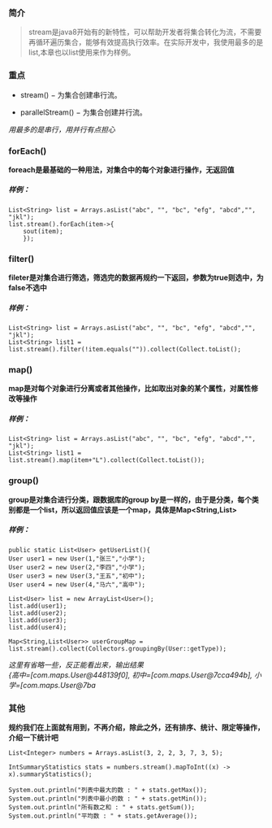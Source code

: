### 简介
> stream是java8开始有的新特性，可以帮助开发者将集合转化为流，不需要再循环遍历集合，能够有效提高执行效率。在实际开发中，我使用最多的是list,本章也以list使用来作为样例。

### 重点
* stream() − 为集合创建串行流。

* parallelStream() − 为集合创建并行流。

*用最多的是串行，用并行有点担心*
### forEach()
**foreach是最基础的一种用法，对集合中的每个对象进行操作，无返回值**
##### 样例：
```
List<String> list = Arrays.asList("abc", "", "bc", "efg", "abcd","", "jkl");
list.stream().forEach(item->{
    sout(item);
    });
```
### filter()
**fileter是对集合进行筛选，筛选完的数据再规约一下返回，参数为true则选中，为false不选中**
##### 样例：
```
List<String> list = Arrays.asList("abc", "", "bc", "efg", "abcd","", "jkl");
List<String> list1 = list.stream().filter(!item.equals("")).collect(Collect.toList();
```
### map()
**map是对每个对象进行分离或者其他操作，比如取出对象的某个属性，对属性修改等操作**
##### 样例：
```
List<String> list = Arrays.asList("abc", "", "bc", "efg", "abcd","", "jkl");
List<String> list1 = list.stream().map(item+"L").collect(Collect.toList());
```
### group()
**group是对集合进行分类，跟数据库的group by是一样的，由于是分类，每个类别都是一个list，所以返回值应该是一个map，具体是Map<String,List<T>>**
##### 样例：
```
public static List<User> getUserList(){
User user1 = new User(1,"张三","小学");
User user2 = new User(2,"李四","小学");
User user3 = new User(3,"王五","初中");
User user4 = new User(4,"马六","高中");
 
List<User> list = new ArrayList<User>();
list.add(user1);
list.add(user2);
list.add(user3);
list.add(user4);

Map<String,List<User>> userGroupMap = list.stream().collect(Collectors.groupingBy(User::getType));
```
*这里有省略一些，反正能看出来，输出结果<br>{高中=[com.maps.User@448139f0], 初中=[com.maps.User@7cca494b], 小学=[com.maps.User@7ba*

### 其他
**规约我们在上面就有用到，不再介绍，除此之外，还有排序、统计、限定等操作，介绍一下统计吧**
```
List<Integer> numbers = Arrays.asList(3, 2, 2, 3, 7, 3, 5);
 
IntSummaryStatistics stats = numbers.stream().mapToInt((x) -> x).summaryStatistics();
 
System.out.println("列表中最大的数 : " + stats.getMax());
System.out.println("列表中最小的数 : " + stats.getMin());
System.out.println("所有数之和 : " + stats.getSum());
System.out.println("平均数 : " + stats.getAverage());
```

